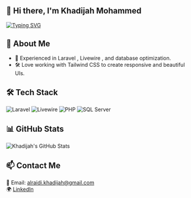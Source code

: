 ## 👋 Hi there, I'm Khadijah Mohammed 
[![Typing SVG](https://readme-typing-svg.herokuapp.com?size=22&width=600&lines=Full+Stack+Web+Developer;Passionate+About+Coding;Laravel+%7C+Livewire+%7C+Tailwind+CSS)](https://git.io/typing-svg)



## 🌟 About Me
- 🚀 Experienced in Laravel , Livewire , and database optimization.
- 🛠️ Love working with Tailwind CSS to create responsive and beautiful UIs.

## 🛠 Tech Stack
![Laravel](https://img.shields.io/badge/Laravel-F55247?style=flat&logo=laravel&logoColor=white)
![Livewire](https://img.shields.io/badge/Livewire-4A4A4A?style=flat&logo=laravel&logoColor=white)
![PHP](https://img.shields.io/badge/PHP-777BB4?style=flat&logo=php&logoColor=white)
![SQL Server](https://img.shields.io/badge/SQL%20Server-CC2927?style=flat&logo=microsoft-sql-server&logoColor=white)

## 📊 GitHub Stats
![Khadijah's GitHub Stats](https://github-readme-stats.vercel.app/api?username=KhadijahAl-raidi&show_icons=true&theme=tokyonight)

## 📫 Contact Me
📧 Email: alraidi.khadijah@gmail.com  
🌍 [LinkedIn](https://www.linkedin.com/in/YOUR_LINKEDIN/) 


